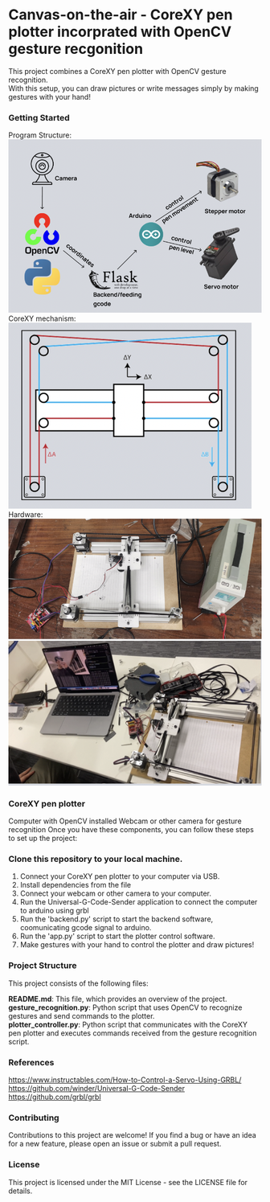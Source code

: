 # Canvas-on-the-air - CoreXY pen plotter incorprated with OpenCV gesture recgonition
This project combines a CoreXY pen plotter with OpenCV gesture recognition.\
With this setup, you can draw pictures or write messages simply by making gestures with your hand!

### Getting Started
Program Structure:\
![alt text](https://github.com/mistlet0e/Canvas-on-the-air/blob/main/images/structure.png?raw=true)\
CoreXY mechanism: \
![alt text](https://github.com/mistlet0e/Canvas-on-the-air/blob/main/images/Corexy.png?raw=true)\
Hardware:\
![alt text](https://github.com/mistlet0e/Canvas-on-the-air/blob/main/images/config1.png?raw=true)\
![alt text](https://github.com/mistlet0e/Canvas-on-the-air/blob/main/images/config2.png?raw=true)

### CoreXY pen plotter
Computer with OpenCV installed
Webcam or other camera for gesture recognition
Once you have these components, you can follow these steps to set up the project:

### Clone this repository to your local machine.
1. Connect your CoreXY pen plotter to your computer via USB.
2. Install dependencies from the file 
3. Connect your webcam or other camera to your computer.
4. Run the Universal-G-Code-Sender application to connect the computer to arduino using grbl
4. Run the 'backend.py' script to start the backend software, coomunicating gcode signal to arduino.
5. Run the 'app.py' script to start the plotter control software.
6. Make gestures with your hand to control the plotter and draw pictures!

### Project Structure
This project consists of the following files:

**README.md**: This file, which provides an overview of the project.\
**gesture_recognition.py**: Python script that uses OpenCV to recognize gestures and send commands to the plotter.\
**plotter_controller.py**: Python script that communicates with the CoreXY pen plotter and executes commands received from the gesture recognition script.

### References
https://www.instructables.com/How-to-Control-a-Servo-Using-GRBL/ \
https://github.com/winder/Universal-G-Code-Sender \
https://github.com/grbl/grbl

### Contributing
Contributions to this project are welcome! If you find a bug or have an idea for a new feature, please open an issue or submit a pull request.

### License
This project is licensed under the MIT License - see the LICENSE file for details.
